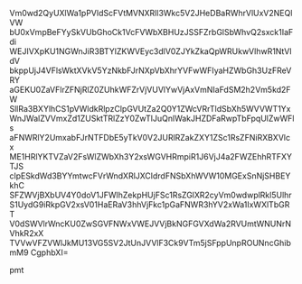 Vm0wd2QyUXlWa1pPVldScFVtMVNXRll3Wkc5V2JHeDBaRWhrVlUxV2NEQlVW
bU0xVmpBeFYySkVUbGhoCk1VcFVWbXBHUzJSSFZrbGlSbWhvQ2sxck1IaFdi
WEJIVXpKU1NGWnJiR3BTYlZKWVEyc3dlV0ZJYkZkaQpWRUkwVlhwR1NtVldV
bkppUjJ4VFlsWktXVkV5YzNkbFJrNXpVbXhrYVFwWFIyaHZWbGh3UzFReVRY
aGEKU0ZaVFlrZFNjRlZ0ZUhkWFZrVjVUVlYwVjAxVmNIaFdSM2h2Vm5kd2FW
SllRa3BXYlhCS1pVWldkRlpzClpGVUtZa2Q0Y1ZWcVRrTldSbXh5WVVWT1Yx
WnJWalZVVmxZd1ZUSktTRlZzY0ZwTlJuQnlWakJHZDFaRwpTbFpqUlZwWFls
aFNWRlY2UmxabFJrNTFDbE5yTkV0V2JURlRZakZXY1ZSc1RsZFNiRXBXVlcx
ME1HRlYKTVZaV2FsWlZWbXh3Y2xsWGVHRmpiR1J6VjJ4a2FWZEhhRTFXYTJS
clpESkdWd3BYYmtwcFVrWndXRlJXCldrdFNSbXhWVW10MGExSnNjSHBEYkhC
SFZWVjBXbUV4Y0doV1JFWlhZekpHUjFSc1RsZGlXR2cyVm0wdwplRkl5Ulhr
S1UydG9iRkpGV2xsV01HaERaV3hhVjFkc1pGaFNWR3hYV2xWa1IxWXlTbGRT
V0dSWVlrWncKU0ZwSGVFNWxVWEJVVjBkNGFGVXdWa2RVUmtWNUNrNVhkR2xX
TVVwVFZVWlJkMU13VG5SV2JtUnJVVlF3Ck9VTm5jSFppUnpROUNncGhibmM9
CgphbXI=

pmt